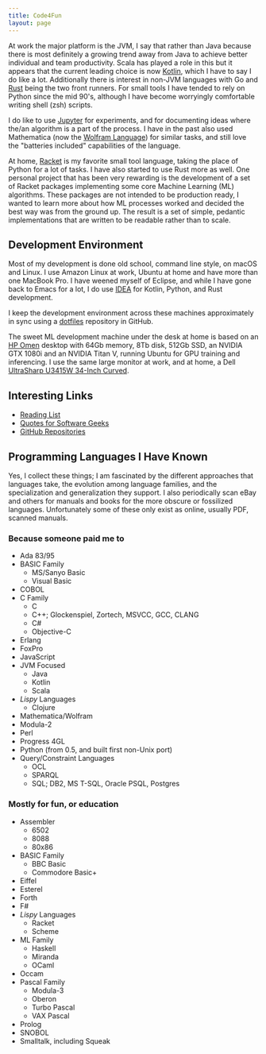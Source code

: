```yaml
---
title: Code4Fun
layout: page
---
```


At work the major platform is the JVM, I say that rather than Java because
there is most definitely a growing trend away from Java to achieve better
individual and team productivity. Scala has played a role in this but it
appears that the current leading choice is now [Kotlin](https://kotlinlang.org/),
which I have to say I do like a lot. Additionally there is interest in 
non-JVM languages with Go and [Rust](https://www.rust-lang.org/) being the 
two front runners. For small tools I have tended to rely on Python since 
the mid 90's, although I have become worryingly comfortable writing 
shell (zsh) scripts.

I do like to use [Jupyter](https://jupyter.org/) for experiments, and for 
documenting ideas where the/an algorithm is a part of the process. I have 
in the past also used Mathematica (now the [Wolfram Language](https://www.wolfram.com/language/)) 
for similar tasks, and still love the "batteries included" capabilities 
of the language. 

At home, [Racket](https://racket-lang.org/) is my favorite small tool 
language, taking the place of Python for a lot of tasks. I have also started
to use Rust more as well. One personal project that has been very rewarding
is the development of a set of Racket packages implementing some core
Machine Learning (ML) algorithms. These packages are not intended to be 
production ready, I wanted to learn more about how ML processes worked
and decided the best way was from the ground up. The result is a set of 
simple, pedantic implementations that are written to be readable rather
than to scale.

## Development Environment

Most of my development is done old school, command line style, on macOS 
and Linux. I use Amazon Linux at work, Ubuntu at home and have more than
one MacBook Pro. I have weened myself of Eclipse, and while I have gone back to
Emacs for a lot, I do use [IDEA](https://www.jetbrains.com/idea/) for Kotlin,
Python, and Rust development. 

I keep the development environment across these machines approximately in 
sync using a [dotfiles](https://github.com/johnstonskj/dotfiles) repository 
in GitHub.

The sweet ML development machine under the desk at home is based on an 
[HP Omen](https://store.hp.com/us/en/pdp/omen-desktop-pc-880-160se-2tb61av-1)
desktop with 64Gb memory, 8Tb disk, 512Gb SSD, an NVIDIA GTX 1080i and an
NVIDIA Titan V, running Ubuntu for GPU training and inferencing. I use the same 
large monitor at work, and at home, a Dell
[UltraSharp U3415W 34-Inch Curved](https://www.dell.com/en-us/shop/accessories/apd/210-adtr).

## Interesting Links

* [Reading List](reading.md)
* [Quotes for Software Geeks](quotes.md)
* [GitHub Repositories](https://github.com/johnstonskj?tab=repositories)

## Programming Languages I Have Known

Yes, I collect these things; I am fascinated by the different approaches that 
languages take, the evolution among language families, and the specialization
and generalization they support. I also periodically scan eBay and others for
manuals and books for the more obscure or fossilized languages. Unfortunately
some of these only exist as online, usually PDF, scanned manuals.

### Because someone paid me to

* Ada 83/95
* BASIC Family
  * MS/Sanyo Basic
  * Visual Basic
* COBOL
* C Family
  * C
  * C++; Glockenspiel, Zortech, MSVCC, GCC, CLANG
  * C#
  * Objective-C
* Erlang
* FoxPro
* JavaScript
* JVM Focused
  * Java
  * Kotlin
  * Scala
* _Lispy_ Languages
  * Clojure
* Mathematica/Wolfram
* Modula-2
* Perl
* Progress 4GL
* Python (from 0.5, and built first non-Unix port)
* Query/Constraint Languages
  * OCL
  * SPARQL
  * SQL; DB2, MS T-SQL, Oracle PSQL, Postgres

### Mostly for fun, or education

* Assembler
  * 6502
  * 8088
  * 80x86
* BASIC Family 
  * BBC Basic
  * Commodore Basic+
* Eiffel
* Esterel
* Forth
* F#
* _Lispy_ Languages
  * Racket
  * Scheme
* ML Family
  * Haskell
  * Miranda
  * OCaml
* Occam
* Pascal Family
  * Modula-3
  * Oberon
  * Turbo Pascal
  * VAX Pascal
* Prolog
* SNOBOL
* Smalltalk, including Squeak

